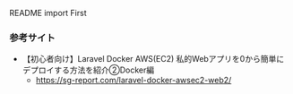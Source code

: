 README import First

### 参考サイト
- 【初心者向け】Laravel Docker AWS(EC2) 私的Webアプリを0から簡単にデプロイする方法を紹介②Docker編
	- https://sg-report.com/laravel-docker-awsec2-web2/



